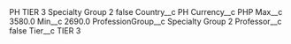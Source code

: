 <?xml version="1.0" encoding="UTF-8"?>
<CustomMetadata xmlns="http://soap.sforce.com/2006/04/metadata" xmlns:xsi="http://www.w3.org/2001/XMLSchema-instance" xmlns:xsd="http://www.w3.org/2001/XMLSchema">
    <label>PH TIER 3 Specialty Group 2</label>
    <protected>false</protected>
    <values>
        <field>Country__c</field>
        <value xsi:type="xsd:string">PH</value>
    </values>
    <values>
        <field>Currency__c</field>
        <value xsi:type="xsd:string">PHP</value>
    </values>
    <values>
        <field>Max__c</field>
        <value xsi:type="xsd:double">3580.0</value>
    </values>
    <values>
        <field>Min__c</field>
        <value xsi:type="xsd:double">2690.0</value>
    </values>
    <values>
        <field>ProfessionGroup__c</field>
        <value xsi:type="xsd:string">Specialty Group 2</value>
    </values>
    <values>
        <field>Professor__c</field>
        <value xsi:type="xsd:boolean">false</value>
    </values>
    <values>
        <field>Tier__c</field>
        <value xsi:type="xsd:string">TIER 3</value>
    </values>
</CustomMetadata>
